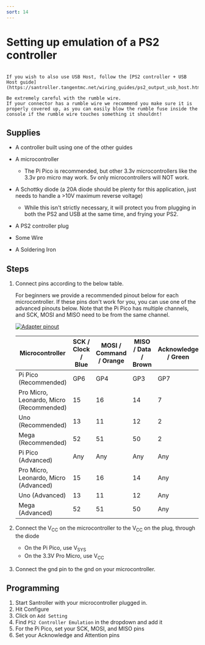 ```yaml
---
sort: 14
---
```


# Setting up emulation of a PS2 controller

```danger

If you wish to also use USB Host, follow the [PS2 controller + USB Host guide](https://santroller.tangentmc.net/wiring_guides/ps2_output_usb_host.html)

```

```danger
Be extremely careful with the rumble wire. 
If your connector has a rumble wire we recommend you make sure it is properly covered up, as you can easily blow the rumble fuse inside the console if the rumble wire touches something it shouldnt!
```

## Supplies

- A controller built using one of the other guides

- A microcontroller

  - The Pi Pico is recommended, but other 3.3v microcontrollers like the 3.3v pro micro may work. 5v only microcontrollers will NOT work.

- A Schottky diode (a 20A diode should be plenty for this application, just needs to handle a >10V maximum reverse voltage)
  - While this isn't strictly necessary, it will protect you from plugging in both the PS2 and USB at the same time, and frying your PS2.

- A PS2 controller plug
- Some Wire
- A Soldering Iron

## Steps

1. Connect pins according to the below table.

   For beginners we provide a recommended pinout below for each microcontroller.
   If these pins don't work for you, you can use one of the advanced pinouts below. Note that the Pi Pico has multiple channels, and SCK, MOSI and MISO need to be from the same channel.

   [![Adapter pinout](/assets/images/ps2-pinout.png)](/assets/images/ps2-pinout.png)

   | Microcontroller                          | SCK / Clock / Blue | MOSI / Command / Orange | MISO / Data / Brown | Acknowledge / Green | Attention / Yellow |
   | ---------------------------------------- | ------------------ | ----------------------- | ------------------- | ------------------- | ------------------ |
   | Pi Pico (Recommended)                    | GP6                | GP4                     | GP3                 | GP7                 | GP10               |
   | Pro Micro, Leonardo, Micro (Recommended) | 15                 | 16                      | 14                  | 7                   | 10                 |
   | Uno (Recommended)                        | 13                 | 11                      | 12                  | 2                   | 10                 |
   | Mega (Recommended)                       | 52                 | 51                      | 50                  | 2                   | 10                 |
   | Pi Pico (Advanced)                       | Any                | Any                     | Any                 | Any                 | Any                |
   | Pro Micro, Leonardo, Micro (Advanced)    | 15                 | 16                      | 14                  | Any                 | Any                |
   | Uno (Advanced)                           | 13                 | 11                      | 12                  | Any                 | Any                |
   | Mega (Advanced)                          | 52                 | 51                      | 50                  | Any                 | Any                |

2. Connect the V<sub>CC</sub> on the microcontroller to the V<sub>CC</sub> on the plug, through the diode
   - On the Pi Pico, use V<sub>SYS</sub>
   - On the 3.3V Pro Micro, use V<sub>CC</sub>
3. Connect the gnd pin to the gnd on your microcontroller.

## Programming

1.  Start Santroller with your microcontroller plugged in.
2.  Hit Configure
3.  Click on `Add Setting`
4.  Find `PS2 Controller Emulation` in the dropdown and add it
5.  For the Pi Pico, set your SCK, MOSI, and MISO pins
6.  Set your Acknowledge and Attention pins
